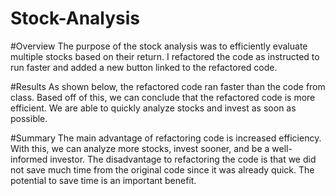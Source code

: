 # Stock-Analysis

#Overview
The purpose of the stock analysis was to efficiently evaluate multiple stocks based on their return.
I refactored the code as instructed to run faster and added a new button linked to the refactored code.


#Results
As shown below, the refactored code ran faster than the code from class.
Based off of this, we can conclude that the refactored code is more efficient.
We are able to quickly analyze stocks and invest as soon as possible.



#Summary
The main advantage of refactoring code is increased efficiency.
With this, we can analyze more stocks, invest sooner, and be a well-informed investor.
The disadvantage to refactoring the code is that we did not save much time from the original code since it was already quick.
The potential to save time is an important benefit.
